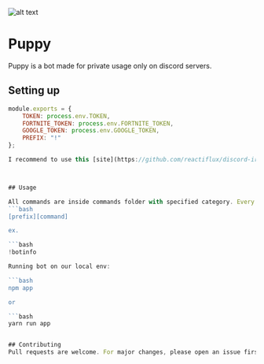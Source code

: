 ![alt text](https://pixabay.com/photo-1295773/)

# Puppy

Puppy is a bot made for private usage only on discord servers.

## Setting up

```javascript
module.exports = {
    TOKEN: process.env.TOKEN,
    FORTNITE_TOKEN: process.env.FORTNITE_TOKEN,
    GOOGLE_TOKEN: process.env.GOOGLE_TOKEN,
    PREFIX: "!"
};

I recommend to use this [site](https://github.com/reactiflux/discord-irc/wiki/Creating-a-discord-bot-&-getting-a-token) to set up your discord app and to generate token necessary to run everything. Next is the Google token just for Youtube ApiKey. You can find the whole explanation [here](https://www.wonderplugin.com/wordpress-tutorials/how-to-apply-for-a-google-api-key-for-youtube/). Last but not least is the Token for Fortnite stats to be generated. The whole guide is [here](https://fortnitetracker.com/site-api).



## Usage

All commands are inside commands folder with specified category. Every command is used in discord chat as follows:
```bash
[prefix][command]

ex.

```bash
!botinfo

Running bot on our local env:

```bash
npm app

or

```bash
yarn run app


## Contributing
Pull requests are welcome. For major changes, please open an issue first to discuss what you would like to change. 
